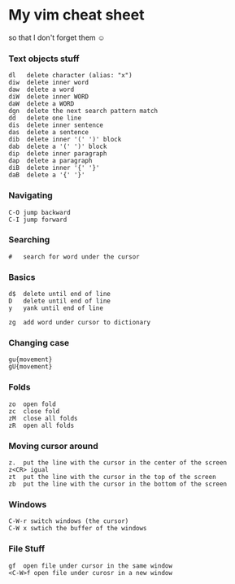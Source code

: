 # My vim cheat sheet

so that I don't forget them :relaxed:

### Text objects stuff

	dl	 delete character (alias: "x")
	diw  delete inner word
	daw  delete a word
	diW  delete inner WORD
	daW  delete a WORD
	dgn  delete the next search pattern match
	dd   delete one line
	dis  delete inner sentence
	das  delete a sentence
	dib  delete inner '(' ')' block
	dab  delete a '(' ')' block
	dip  delete inner paragraph
	dap  delete a paragraph
	diB  delete inner '{' '}'
	daB  delete a '{' '}'


### Navigating

	C-O jump backward
	C-I jump forward


### Searching 

	#	search for word under the cursor

### Basics

	d$	delete until end of line
	D	delete until end of line
	y	yank until end of line

	zg	add word under cursor to dictionary

### Changing case

	gu{movement}
	gU{movement}


### Folds

	zo	open fold
	zc	close fold	
	zM  close all folds
	zR	open all folds


### Moving cursor around

	z.	put the line with the cursor in the center of the screen
	z<CR> igual
	zt	put the line with the cursor in the top of the screen
	zb	put the line with the cursor in the bottom of the screen


### Windows

	C-W-r switch windows (the cursor)
	C-W x swtich the buffer of the windows


### File Stuff

	gf	open file under cursor in the same window
	<C-W>f open file under curosr in a new window
